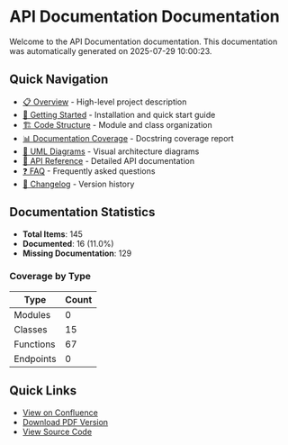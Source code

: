 # API Documentation Documentation

Welcome to the API Documentation documentation. This documentation was automatically generated on 2025-07-29 10:00:23.

## Quick Navigation

- [📋 Overview](overview.md) - High-level project description
- [🚀 Getting Started](getting_started.md) - Installation and quick start guide
- [🏗️ Code Structure](code_structure.md) - Module and class organization
- [📊 Documentation Coverage](docstring_report.md) - Docstring coverage report
- [🔗 UML Diagrams](uml_diagrams.md) - Visual architecture diagrams
- [📡 API Reference](api_reference.md) - Detailed API documentation
- [❓ FAQ](faq.md) - Frequently asked questions
- [📝 Changelog](changelog.md) - Version history

## Documentation Statistics

- **Total Items**: 145
- **Documented**: 16 (11.0%)
- **Missing Documentation**: 129

### Coverage by Type

| Type | Count |
|------|-------|
| Modules | 0 |
| Classes | 15 |
| Functions | 67 |
| Endpoints | 0 |

## Quick Links

- [View on Confluence](confluence://documentation)
- [Download PDF Version](../latex/documentation.pdf)
- [View Source Code](https://github.com/your-repo)
